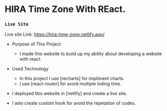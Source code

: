 # HIRA Time Zone With REact.

### `Live Site`

Live site Link: https://hira-time-zone.netlify.app/

* Purpose of This Project
    * I made this website to build up my ability about developing a website with react.

* Used Technology
    * In this project I use [recharts] for impliment charts.
    * I use [react-router] for avoid multiple loding time.

* I deployed this website in [netlify] and create a live site.

* I aslo create custom hook for avoid the repetation of codes.

